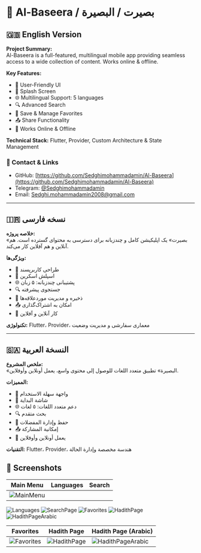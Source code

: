 # 🌟 Al-Baseera / بصیرت / البصيرة

## 🇬🇧 English Version

**Project Summary:**  
Al-Baseera is a full-featured, multilingual mobile app providing seamless access to a wide collection of content. Works online & offline.

**Key Features:**  
- 🌟 User-Friendly UI  
- 🚀 Splash Screen  
- 🌐 Multilingual Support: 5 languages  
- 🔍 Advanced Search  
- 💾 Save & Manage Favorites  
- 📤 Share Functionality  
- 🔄 Works Online & Offline

**Technical Stack:** Flutter, Provider, Custom Architecture & State Management

### 📌 Contact & Links
- GitHub: [https://github.com/Sedghimohammadamin/Al-Baseera](https://github.com/Sedghimohammadamin/Al-Baseera)  
- Telegram: [@Sedghimohammadamin](https://t.me/Sedghimohammadamin)  
- Email: Sedghi.mohammadamin2008@gmail.com

---

## 🇮🇷 نسخه فارسی

**خلاصه پروژه:**  
«بصیرت» یک اپلیکیشن کامل و چندزبانه برای دسترسی به محتوای گسترده است. هم آنلاین و هم آفلاین کار می‌کند.

**ویژگی‌ها:**  
- 🌟 طراحی کاربرپسند  
- 🚀 اسپلش اسکرین  
- 🌐 پشتیبانی چندزبانه: ۵ زبان  
- 🔍 جستجوی پیشرفته  
- 💾 ذخیره و مدیریت موردعلاقه‌ها  
- 📤 امکان به اشتراک‌گذاری  
- 🔄 کار آنلاین و آفلاین

**تکنولوژی:** Flutter، Provider، معماری سفارشی و مدیریت وضعیت

---

## 🇸🇦 النسخة العربية

**ملخص المشروع:**  
«البصيرة» تطبيق متعدد اللغات للوصول إلى محتوى واسع، يعمل أونلاين وأوفلاين.

**المميزات:**  
- 🌟 واجهة سهلة الاستخدام  
- 🚀 شاشة البداية  
- 🌐 دعم متعدد اللغات: ٥ لغات  
- 🔍 بحث متقدم  
- 💾 حفظ وإدارة المفضلات  
- 📤 إمكانية المشاركة  
- 🔄 يعمل أونلاين وأوفلاين

**التقنيات:** Flutter، Provider، هندسة مخصصة وإدارة الحالة


## 📸 Screenshots

| Main Menu | Languages | Search |
|-----------|-----------|--------|
| ![MainMenu](https://github.com/Sedghimohammadamin/Al-Baseera/screenshots/MainMenu.png?raw=true)
![Languages](https://github.com/Sedghimohammadamin/Al-Baseera/screenshots/Languages.png?raw=true)
![SearchPage](https://github.com/Sedghimohammadamin/Al-Baseera/screenshots/SearchPage.png?raw=true)
![Favorites](https://github.com/Sedghimohammadamin/Al-Baseera/screenshots/Favorites.png?raw=true)
![HadithPage](https://github.com/Sedghimohammadamin/Al-Baseera/screenshots/HadithPage.png?raw=true)
![HadithPageArabic](https://github.com/Sedghimohammadamin/Al-Baseera/screenshots/HadithPageArabic.png?raw=true)

| Favorites | Hadith Page | Hadith Page (Arabic) |
|-----------|-------------|----------------------|
| ![Favorites](https://github.com/Sedghimohammadamin/Albaseera/screenshots/Favorites.png?raw=true) | ![HadithPage](https://github.com/Sedghimohammadamin/Albaseera/screenshots/HadithPage.png?raw=true) | ![HadithPageArabic](https://github.com/Sedghimohammadamin/Albaseera/screenshots/HadithPageArabic.png?raw=true) |